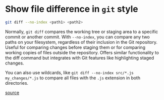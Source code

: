# Show file difference in `git` style

```bash
git diff --no-index <path1> <path2>
```

Normally, `git diff` compares the working tree or staging area to a specific commit or another commit. With `--no-index`, you can compare any two paths on your filesystem, regardless of their inclusion in the Git repository. Useful for comparing changes before staging them or for comparing working copies of files outside the repository. Offers similar functionality to the diff command but integrates with Git features like highlighting staged changes.

You can also use wildcards, like `git diff --no-index src/*.js my_changes/*.js` to compare all files with the `.js` extension in both directories.

[source](https://git-scm.com/docs/git-diff#Documentation/git-diff.txt-emgitdiffemltoptionsgt--no-index--ltpathgtltpathgt)

